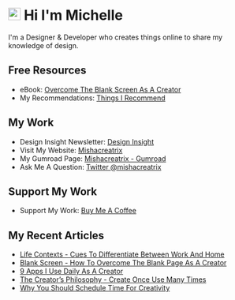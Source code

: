 # <img src="https://media.giphy.com/media/hvRJCLFzcasrR4ia7z/giphy.gif" width="25px"> Hi I'm Michelle


I'm a Designer & Developer who creates things online to share my knowledge of design.

## Free Resources
- eBook: [Overcome The Blank Screen As A Creator](https://gum.co/blank-screen)
- My Recommendations: [Things I Recommend](https://www.mishacreatrix.com/recommendations)

## My Work
- Design Insight Newsletter: [Design Insight](https://designinsight.substack.com/)
- Visit My Website: [Mishacreatrix](https://mishacreatrix.com/)
- My Gumroad Page: [Mishacreatrix - Gumroad](https://gumroad.com/mishacreatrix)
- Ask Me A Question: [Twitter @mishacreatrix](https://twitter.com/MishaCreatrix)

## Support My Work
- Support My Work: [Buy Me A Coffee](https://www.buymeacoffee.com/mishacreatrix)


## My Recent Articles

  * [Life Contexts - Cues To Differentiate Between Work And Home](https://mishacreatrix.com/life-contexts)
  * [Blank Screen - How To Overcome The Blank Page As A Creator](https://mishacreatrix.com/blank-screen-ebook)
  * [9 Apps I Use Daily As A Creator](https://mishacreatrix.com/daily-apps-2021)
  * [The Creator’s Philosophy - Create Once Use Many Times](https://mishacreatrix.com/create-once-use-many-times)
  * [Why You Should Schedule Time For Creativity](https://mishacreatrix.com/schedule-time-for-creativity)
